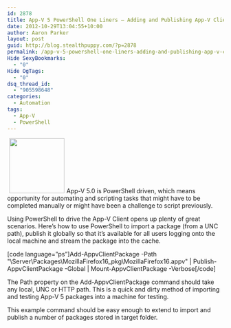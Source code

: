 ```yaml
---
id: 2878
title: App-V 5 PowerShell One Liners – Adding and Publishing App-V Client Packages
date: 2012-10-29T13:04:55+10:00
author: Aaron Parker
layout: post
guid: http://blog.stealthpuppy.com/?p=2878
permalink: /app-v-5-powershell-one-liners-adding-and-publishing-app-v-client-packages/
Hide SexyBookmarks:
  - "0"
Hide OgTags:
  - "0"
dsq_thread_id:
  - "905598648"
categories:
  - Automation
tags:
  - App-V
  - PowerShell
---
```

<img class="alignright size-full wp-image-2873" style="margin-left: 5px; margin-right: 5px;" title="AppV-PowerShell-Logo" src="http://stealthpuppy.com/wp-content/uploads/2012/10/AppV-PowerShell-Logo.png" alt="" width="128" height="128" />App-V 5.0 is PowerShell driven, which means opportunity for automating and scripting tasks that might have to be completed manually or might have been a challenge to script previously.

Using PowerShell to drive the App-V Client opens up plenty of great scenarios. Here&#8217;s how to use PowerShell to import a package (from a UNC path), publish it globally so that it&#8217;s available for all users logging onto the local machine and stream the package into the cache.

[code language=&#8221;ps&#8221;]Add-AppvClientPackage -Path "\\Server\Packages\MozillaFirefox16_pkg\MozillaFirefox16.appv" | Publish-AppvClientPackage -Global | Mount-AppvClientPackage -Verbose[/code]

The Path property on the Add-AppvClientPackage command should take any local, UNC or HTTP path. This is a quick and dirty method of importing and testing App-V 5 packages into a machine for testing.

This example command should be easy enough to extend to import and publish a number of packages stored in target folder.